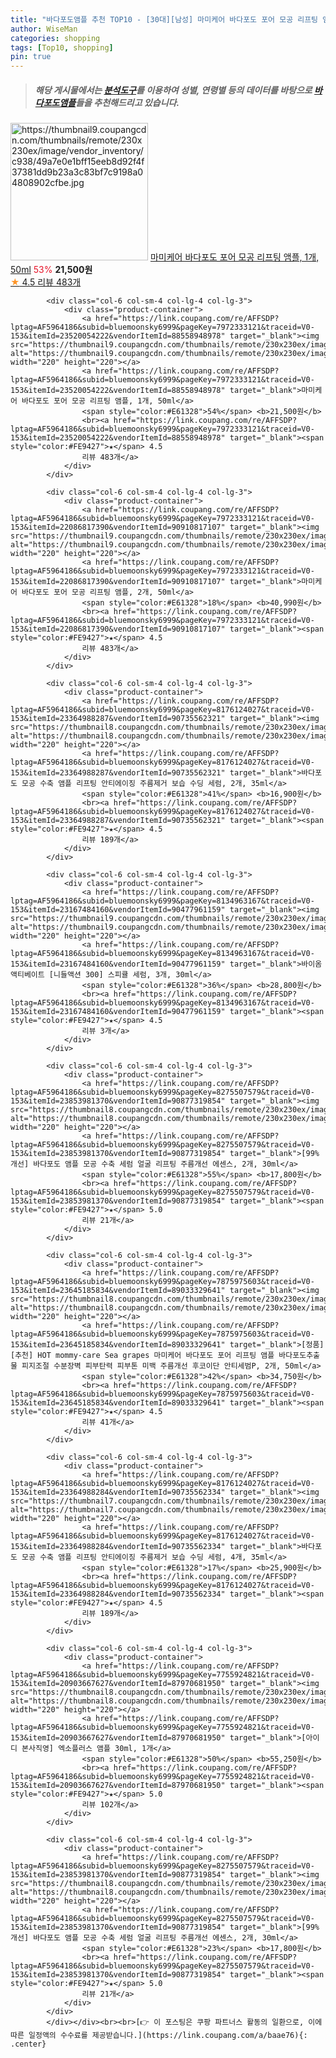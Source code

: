 ```yaml
---
title: "바다포도앰플 추천 TOP10 - [30대][남성] 마미케어 바다포도 포어 모공 리프팅 앰플, 1개, 50ml"
author: WiseMan
categories: shopping
tags: [Top10, shopping]
pin: true
---
```


> ##### 해당 게시물에서는 [**분석도구**](https://itemscout.io/)를 이용하여 **성별**, **연령별** 등의 데이터를 바탕으로 [**바다포도앰플**](https://link.coupang.com/a/baae76)들을 추천해드리고 있습니다.
<div class="container"><div class="row">
            <div class="col-6 col-sm-4 col-lg-4 col-lg-3">
                <div class="product-container">
                    <a href="https://link.coupang.com/re/AFFSDP?lptag=AF5964186&subid=bluemoonsky6999&pageKey=7972333121&traceid=V0-153&itemId=23520054222&vendorItemId=88558948978" target="_blank"><img src="https://thumbnail9.coupangcdn.com/thumbnails/remote/230x230ex/image/vendor_inventory/c938/49a7e0e1bff15eeb8d92f4f37381dd9b23a3c83bf7c9198a04808902cfbe.jpg" alt="https://thumbnail9.coupangcdn.com/thumbnails/remote/230x230ex/image/vendor_inventory/c938/49a7e0e1bff15eeb8d92f4f37381dd9b23a3c83bf7c9198a04808902cfbe.jpg" width="220" height="220"></a>
                    <a href="https://link.coupang.com/re/AFFSDP?lptag=AF5964186&subid=bluemoonsky6999&pageKey=7972333121&traceid=V0-153&itemId=23520054222&vendorItemId=88558948978" target="_blank">마미케어 바다포도 포어 모공 리프팅 앰플, 1개, 50ml</a>
                    <span style="color:#E61328">53%</span> <b>21,500원</b>
                    <br><a href="https://link.coupang.com/re/AFFSDP?lptag=AF5964186&subid=bluemoonsky6999&pageKey=7972333121&traceid=V0-153&itemId=23520054222&vendorItemId=88558948978" target="_blank"><span style="color:#FE9427">★</span> 4.5
                    리뷰 483개</a>
                </div>
            </div>
            
            <div class="col-6 col-sm-4 col-lg-4 col-lg-3">
                <div class="product-container">
                    <a href="https://link.coupang.com/re/AFFSDP?lptag=AF5964186&subid=bluemoonsky6999&pageKey=7972333121&traceid=V0-153&itemId=23520054222&vendorItemId=88558948978" target="_blank"><img src="https://thumbnail9.coupangcdn.com/thumbnails/remote/230x230ex/image/vendor_inventory/c938/49a7e0e1bff15eeb8d92f4f37381dd9b23a3c83bf7c9198a04808902cfbe.jpg" alt="https://thumbnail9.coupangcdn.com/thumbnails/remote/230x230ex/image/vendor_inventory/c938/49a7e0e1bff15eeb8d92f4f37381dd9b23a3c83bf7c9198a04808902cfbe.jpg" width="220" height="220"></a>
                    <a href="https://link.coupang.com/re/AFFSDP?lptag=AF5964186&subid=bluemoonsky6999&pageKey=7972333121&traceid=V0-153&itemId=23520054222&vendorItemId=88558948978" target="_blank">마미케어 바다포도 포어 모공 리프팅 앰플, 1개, 50ml</a>
                    <span style="color:#E61328">54%</span> <b>21,500원</b>
                    <br><a href="https://link.coupang.com/re/AFFSDP?lptag=AF5964186&subid=bluemoonsky6999&pageKey=7972333121&traceid=V0-153&itemId=23520054222&vendorItemId=88558948978" target="_blank"><span style="color:#FE9427">★</span> 4.5
                    리뷰 483개</a>
                </div>
            </div>
            
            <div class="col-6 col-sm-4 col-lg-4 col-lg-3">
                <div class="product-container">
                    <a href="https://link.coupang.com/re/AFFSDP?lptag=AF5964186&subid=bluemoonsky6999&pageKey=7972333121&traceid=V0-153&itemId=22086817390&vendorItemId=90910817107" target="_blank"><img src="https://thumbnail9.coupangcdn.com/thumbnails/remote/230x230ex/image/vendor_inventory/a6d0/75e8bf94403efce957e6464d8e951cabb8e6377d978e7cc92afa4f279987.png" alt="https://thumbnail9.coupangcdn.com/thumbnails/remote/230x230ex/image/vendor_inventory/a6d0/75e8bf94403efce957e6464d8e951cabb8e6377d978e7cc92afa4f279987.png" width="220" height="220"></a>
                    <a href="https://link.coupang.com/re/AFFSDP?lptag=AF5964186&subid=bluemoonsky6999&pageKey=7972333121&traceid=V0-153&itemId=22086817390&vendorItemId=90910817107" target="_blank">마미케어 바다포도 포어 모공 리프팅 앰플, 2개, 50ml</a>
                    <span style="color:#E61328">18%</span> <b>40,990원</b>
                    <br><a href="https://link.coupang.com/re/AFFSDP?lptag=AF5964186&subid=bluemoonsky6999&pageKey=7972333121&traceid=V0-153&itemId=22086817390&vendorItemId=90910817107" target="_blank"><span style="color:#FE9427">★</span> 4.5
                    리뷰 483개</a>
                </div>
            </div>
            
            <div class="col-6 col-sm-4 col-lg-4 col-lg-3">
                <div class="product-container">
                    <a href="https://link.coupang.com/re/AFFSDP?lptag=AF5964186&subid=bluemoonsky6999&pageKey=8176124027&traceid=V0-153&itemId=23364988287&vendorItemId=90735562321" target="_blank"><img src="https://thumbnail8.coupangcdn.com/thumbnails/remote/230x230ex/image/0820_amir_esrgan_inf80k_batch_0_max3k/9fb3/f0b16039dd91ee00f7c310ea6155af4983b91e5a68c3263f617afb64d210.jpg" alt="https://thumbnail8.coupangcdn.com/thumbnails/remote/230x230ex/image/0820_amir_esrgan_inf80k_batch_0_max3k/9fb3/f0b16039dd91ee00f7c310ea6155af4983b91e5a68c3263f617afb64d210.jpg" width="220" height="220"></a>
                    <a href="https://link.coupang.com/re/AFFSDP?lptag=AF5964186&subid=bluemoonsky6999&pageKey=8176124027&traceid=V0-153&itemId=23364988287&vendorItemId=90735562321" target="_blank">바다포도 모공 수축 앰플 리프팅 안티에이징 주름제거 보습 수딩 세럼, 2개, 35ml</a>
                    <span style="color:#E61328">41%</span> <b>16,900원</b>
                    <br><a href="https://link.coupang.com/re/AFFSDP?lptag=AF5964186&subid=bluemoonsky6999&pageKey=8176124027&traceid=V0-153&itemId=23364988287&vendorItemId=90735562321" target="_blank"><span style="color:#FE9427">★</span> 4.5
                    리뷰 189개</a>
                </div>
            </div>
            
            <div class="col-6 col-sm-4 col-lg-4 col-lg-3">
                <div class="product-container">
                    <a href="https://link.coupang.com/re/AFFSDP?lptag=AF5964186&subid=bluemoonsky6999&pageKey=8134963167&traceid=V0-153&itemId=23167484160&vendorItemId=90477961159" target="_blank"><img src="https://thumbnail9.coupangcdn.com/thumbnails/remote/230x230ex/image/vendor_inventory/b9e4/422a2b6ea3c44ac8d139836d5956d54595a0df1d2a6f5cd55560f48944a7.jpg" alt="https://thumbnail9.coupangcdn.com/thumbnails/remote/230x230ex/image/vendor_inventory/b9e4/422a2b6ea3c44ac8d139836d5956d54595a0df1d2a6f5cd55560f48944a7.jpg" width="220" height="220"></a>
                    <a href="https://link.coupang.com/re/AFFSDP?lptag=AF5964186&subid=bluemoonsky6999&pageKey=8134963167&traceid=V0-153&itemId=23167484160&vendorItemId=90477961159" target="_blank">바이옴 액티베이트 [니들액션 300] 스피큘 세럼, 3개, 30ml</a>
                    <span style="color:#E61328">36%</span> <b>28,800원</b>
                    <br><a href="https://link.coupang.com/re/AFFSDP?lptag=AF5964186&subid=bluemoonsky6999&pageKey=8134963167&traceid=V0-153&itemId=23167484160&vendorItemId=90477961159" target="_blank"><span style="color:#FE9427">★</span> 4.5
                    리뷰 3개</a>
                </div>
            </div>
            
            <div class="col-6 col-sm-4 col-lg-4 col-lg-3">
                <div class="product-container">
                    <a href="https://link.coupang.com/re/AFFSDP?lptag=AF5964186&subid=bluemoonsky6999&pageKey=8275507579&traceid=V0-153&itemId=23853981370&vendorItemId=90877319854" target="_blank"><img src="https://thumbnail8.coupangcdn.com/thumbnails/remote/230x230ex/image/vendor_inventory/ea78/bda4eacc1e38b2f4231b6a80da31a95e695d65edece9d5f3644ef78853a1.jpg" alt="https://thumbnail8.coupangcdn.com/thumbnails/remote/230x230ex/image/vendor_inventory/ea78/bda4eacc1e38b2f4231b6a80da31a95e695d65edece9d5f3644ef78853a1.jpg" width="220" height="220"></a>
                    <a href="https://link.coupang.com/re/AFFSDP?lptag=AF5964186&subid=bluemoonsky6999&pageKey=8275507579&traceid=V0-153&itemId=23853981370&vendorItemId=90877319854" target="_blank">[99%개선] 바다포도 앰플 모공 수축 세럼 얼굴 리프팅 주름개선 에센스, 2개, 30ml</a>
                    <span style="color:#E61328">55%</span> <b>17,800원</b>
                    <br><a href="https://link.coupang.com/re/AFFSDP?lptag=AF5964186&subid=bluemoonsky6999&pageKey=8275507579&traceid=V0-153&itemId=23853981370&vendorItemId=90877319854" target="_blank"><span style="color:#FE9427">★</span> 5.0
                    리뷰 21개</a>
                </div>
            </div>
            
            <div class="col-6 col-sm-4 col-lg-4 col-lg-3">
                <div class="product-container">
                    <a href="https://link.coupang.com/re/AFFSDP?lptag=AF5964186&subid=bluemoonsky6999&pageKey=7875975603&traceid=V0-153&itemId=23645185834&vendorItemId=89033329641" target="_blank"><img src="https://thumbnail8.coupangcdn.com/thumbnails/remote/230x230ex/image/vendor_inventory/dad3/9f33556bf402e0f8e6b0266aead00a63df8011e119212d35ab1705bb2d90.jpg" alt="https://thumbnail8.coupangcdn.com/thumbnails/remote/230x230ex/image/vendor_inventory/dad3/9f33556bf402e0f8e6b0266aead00a63df8011e119212d35ab1705bb2d90.jpg" width="220" height="220"></a>
                    <a href="https://link.coupang.com/re/AFFSDP?lptag=AF5964186&subid=bluemoonsky6999&pageKey=7875975603&traceid=V0-153&itemId=23645185834&vendorItemId=89033329641" target="_blank">[정품][추천] HOT mommy-care Sea grapes 마미케어 바다포도 포어 리프팅 앰플 바다포도추출물 피지조절 수분장벽 피부탄력 피부톤 미백 주름개선 후코이단 안티세범P, 2개, 50ml</a>
                    <span style="color:#E61328">42%</span> <b>34,750원</b>
                    <br><a href="https://link.coupang.com/re/AFFSDP?lptag=AF5964186&subid=bluemoonsky6999&pageKey=7875975603&traceid=V0-153&itemId=23645185834&vendorItemId=89033329641" target="_blank"><span style="color:#FE9427">★</span> 4.5
                    리뷰 41개</a>
                </div>
            </div>
            
            <div class="col-6 col-sm-4 col-lg-4 col-lg-3">
                <div class="product-container">
                    <a href="https://link.coupang.com/re/AFFSDP?lptag=AF5964186&subid=bluemoonsky6999&pageKey=8176124027&traceid=V0-153&itemId=23364988284&vendorItemId=90735562334" target="_blank"><img src="https://thumbnail7.coupangcdn.com/thumbnails/remote/230x230ex/image/0820_amir_esrgan_inf80k_batch_2_max3k/671d/65475591bacd5cb079bfe08595f9189b919bc9ed10475869425c089cdf49.jpg" alt="https://thumbnail7.coupangcdn.com/thumbnails/remote/230x230ex/image/0820_amir_esrgan_inf80k_batch_2_max3k/671d/65475591bacd5cb079bfe08595f9189b919bc9ed10475869425c089cdf49.jpg" width="220" height="220"></a>
                    <a href="https://link.coupang.com/re/AFFSDP?lptag=AF5964186&subid=bluemoonsky6999&pageKey=8176124027&traceid=V0-153&itemId=23364988284&vendorItemId=90735562334" target="_blank">바다포도 모공 수축 앰플 리프팅 안티에이징 주름제거 보습 수딩 세럼, 4개, 35ml</a>
                    <span style="color:#E61328">17%</span> <b>25,900원</b>
                    <br><a href="https://link.coupang.com/re/AFFSDP?lptag=AF5964186&subid=bluemoonsky6999&pageKey=8176124027&traceid=V0-153&itemId=23364988284&vendorItemId=90735562334" target="_blank"><span style="color:#FE9427">★</span> 4.5
                    리뷰 189개</a>
                </div>
            </div>
            
            <div class="col-6 col-sm-4 col-lg-4 col-lg-3">
                <div class="product-container">
                    <a href="https://link.coupang.com/re/AFFSDP?lptag=AF5964186&subid=bluemoonsky6999&pageKey=7755924821&traceid=V0-153&itemId=20903667627&vendorItemId=87970681950" target="_blank"><img src="https://thumbnail8.coupangcdn.com/thumbnails/remote/230x230ex/image/vendor_inventory/746b/4a4945fdfd133077a307851e4d0fa63b13cdc229106ee8b45cabe948b6ea.jpg" alt="https://thumbnail8.coupangcdn.com/thumbnails/remote/230x230ex/image/vendor_inventory/746b/4a4945fdfd133077a307851e4d0fa63b13cdc229106ee8b45cabe948b6ea.jpg" width="220" height="220"></a>
                    <a href="https://link.coupang.com/re/AFFSDP?lptag=AF5964186&subid=bluemoonsky6999&pageKey=7755924821&traceid=V0-153&itemId=20903667627&vendorItemId=87970681950" target="_blank">[아이디 본사직영] 엑소플러스 앰플 30ml, 1개</a>
                    <span style="color:#E61328">50%</span> <b>55,250원</b>
                    <br><a href="https://link.coupang.com/re/AFFSDP?lptag=AF5964186&subid=bluemoonsky6999&pageKey=7755924821&traceid=V0-153&itemId=20903667627&vendorItemId=87970681950" target="_blank"><span style="color:#FE9427">★</span> 5.0
                    리뷰 102개</a>
                </div>
            </div>
            
            <div class="col-6 col-sm-4 col-lg-4 col-lg-3">
                <div class="product-container">
                    <a href="https://link.coupang.com/re/AFFSDP?lptag=AF5964186&subid=bluemoonsky6999&pageKey=8275507579&traceid=V0-153&itemId=23853981370&vendorItemId=90877319854" target="_blank"><img src="https://thumbnail8.coupangcdn.com/thumbnails/remote/230x230ex/image/vendor_inventory/ea78/bda4eacc1e38b2f4231b6a80da31a95e695d65edece9d5f3644ef78853a1.jpg" alt="https://thumbnail8.coupangcdn.com/thumbnails/remote/230x230ex/image/vendor_inventory/ea78/bda4eacc1e38b2f4231b6a80da31a95e695d65edece9d5f3644ef78853a1.jpg" width="220" height="220"></a>
                    <a href="https://link.coupang.com/re/AFFSDP?lptag=AF5964186&subid=bluemoonsky6999&pageKey=8275507579&traceid=V0-153&itemId=23853981370&vendorItemId=90877319854" target="_blank">[99%개선] 바다포도 앰플 모공 수축 세럼 얼굴 리프팅 주름개선 에센스, 2개, 30ml</a>
                    <span style="color:#E61328">23%</span> <b>17,800원</b>
                    <br><a href="https://link.coupang.com/re/AFFSDP?lptag=AF5964186&subid=bluemoonsky6999&pageKey=8275507579&traceid=V0-153&itemId=23853981370&vendorItemId=90877319854" target="_blank"><span style="color:#FE9427">★</span> 5.0
                    리뷰 21개</a>
                </div>
            </div>
            </div></div><br><br>[👉 이 포스팅은 쿠팡 파트너스 활동의 일환으로, 이에 따른 일정액의 수수료를 제공받습니다.](https://link.coupang.com/a/baae76){: .center}